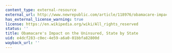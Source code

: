 ```yaml
---
content_type: external-resource
external_url: http://www.newrepublic.com/article/118976/obamacare-impact-state-state-according-gallup
has_external_license_warning: true
license: https://en.wikipedia.org/wiki/All_rights_reserved
status: ''
title: Obamacare's Impact on the Uninsured, State by State
uid: e4dcf283-c0ec-4e59-a6a0-01bbfa82800d
wayback_url: ''
---
```

